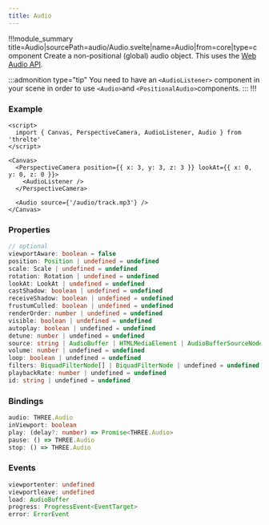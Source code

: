 ```yaml
---
title: Audio
---
```


!!!module_summary title=Audio|sourcePath=audio/Audio.svelte|name=Audio|from=core|type=component
Create a non-positional (global) audio object.
This uses the [Web Audio API](https://developer.mozilla.org/en-US/Web/API/Web_Audio_API).

:::admonition type="tip"
You need to have an `<AudioListener>` component in your scene in order to use `<Audio>`and `<PositionalAudio>`components.
:::
!!!

### Example

```svelte
<script>
  import { Canvas, PerspectiveCamera, AudioListener, Audio } from 'threlte'
</script>

<Canvas>
  <PerspectiveCamera position={{ x: 3, y: 3, z: 3 }} lookAt={{ x: 0, y: 0, z: 0 }}>
    <AudioListener />
  </PerspectiveCamera>

  <Audio source={'/audio/track.mp3'} />
</Canvas>
```

### Properties

```ts
// optional
viewportAware: boolean = false
position: Position | undefined = undefined
scale: Scale | undefined = undefined
rotation: Rotation | undefined = undefined
lookAt: LookAt | undefined = undefined
castShadow: boolean | undefined = undefined
receiveShadow: boolean | undefined = undefined
frustumCulled: boolean | undefined = undefined
renderOrder: number | undefined = undefined
visible: boolean | undefined = undefined
autoplay: boolean | undefined = undefined
detune: number | undefined = undefined
source: string | AudioBuffer | HTMLMediaElement | AudioBufferSourceNode | MediaStream | undefined = undefined
volume: number | undefined = undefined
loop: boolean | undefined = undefined
filters: BiquadFilterNode[] | BiquadFilterNode | undefined = undefined
playbackRate: number | undefined = undefined
id: string | undefined = undefined
```

### Bindings

```ts
audio: THREE.Audio
inViewport: boolean
play: (delay?: number) => Promise<THREE.Audio>
pause: () => THREE.Audio
stop: () => THREE.Audio
```

### Events

```ts
viewportenter: undefined
viewportleave: undefined
load: AudioBuffer
progress: ProgressEvent<EventTarget>
error: ErrorEvent
```
